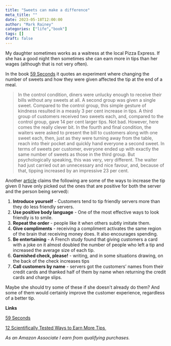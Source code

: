 ```yaml
---
title: "Sweets can make a difference"
meta_title: ""
date: 2023-05-18T12:00:00
author: "Mark Rainey"
categories: ["life","book"]
tags: []
draft: false
---
```


My daughter sometimes works as a waitress at the local Pizza Express. If she has a good night then sometimes she can earn more in tips than her wages (although that is not very often).


In the book [59 Seconds](https://amzn.to/3IBjkjq) it quotes an experiment where changing the number of sweets and how they were given affected the tip at the end of a meal.

> In the control condition, diners were unlucky enough to receive their bills without any sweets at all. A second group was given a single sweet. Compared to the control group, this simple gesture of kindness resulted in a measly 3 per cent increase in tips. A third group of customers received two sweets each, and, compared to the control group, gave 14 per cent larger tips. Not bad. However, here comes the really clever bit. In the fourth and final condition, the waiters were asked to present the bill to customers along with one sweet each, then, just as they were turning away from the table, reach into their pocket and quickly hand everyone a second sweet. In terms of sweets per customer, everyone ended up with exactly the same number of sweets as those in the third group. But psychologically speaking, this was very, very different. The waiter had just carried out an unnecessary and nice favour, and, because of that, tipping increased by an impressive 23 per cent. 

Another [article](https://scitechdaily.com/12-scientifically-tested-ways-to-earn-more-tips/?utm_content=cmp-true) claims the following are some of the ways to increase the tip given (I have only picked out the ones that are positive for both the server and the person being served):

1. **Introduce yourself** - Customers tend to tip friendly servers more than they do less friendly servers. 
2. **Use positive body language** - One of the most effective ways to look friendly is to smile.
3. **Repeat the order** - people like it when others subtly imitate them.
4. **Give compliments** - receiving a compliment activates the same region of the brain that receiving money does. It also encourages spending.
5. **Be entertaining** - A French study found that giving customers a card with a joke on it almost doubled the number of people who left a tip and increased the average size of each tip. 
6. **Garnished check, please!** - writing, and in some situations drawing, on the back of the check increases tips
7. **Call customers by name** - servers got the customers’ names from their credit cards and thanked half of them by name when returning the credit cards and charge slips.

Maybe she should try some of these if she doesn't already do them? And some of them would certainly improve the customer experience, regardless of a better tip.

__Links__

[59 Seconds](https://amzn.to/3IBjkjq) 

[12 Scientifically Tested Ways to Earn More Tips ](https://scitechdaily.com/12-scientifically-tested-ways-to-earn-more-tips)

*As an Amazon Associate I earn from qualifying purchases.*

